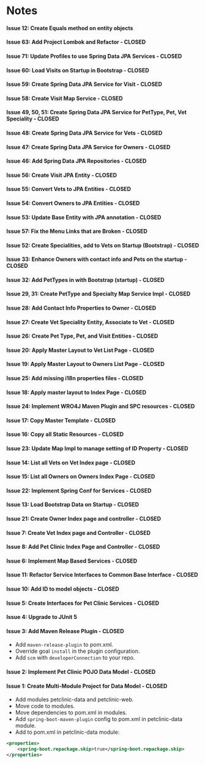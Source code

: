 # Notes

#### Issue 12: Create Equals method on entity objects

#### Issue 63: Add Project Lombok and Refactor - CLOSED

#### Issue 71: Update Profiles to use Spring Data JPA Services - CLOSED

#### Issue 60: Load Visits on Startup in Bootstrap - CLOSED

#### Issue 59: Create Spring Data JPA Service for Visit - CLOSED

#### Issue 58: Create Visit Map Service - CLOSED

#### Issue 49, 50, 51: Create Spring Data JPA Service for PetType, Pet, Vet Speciality - CLOSED

#### Issue 48: Create Spring Data JPA Service for Vets - CLOSED

#### Issue 47: Create Spring Data JPA Service for Owners - CLOSED

#### Issue 46: Add Spring Data JPA Repositories - CLOSED

#### Issue 56: Create Visit JPA Entity - CLOSED

#### Issue 55: Convert Vets to JPA Entities - CLOSED

#### Issue 54: Convert Owners to JPA Entities - CLOSED

#### Issue 53: Update Base Entity with JPA annotation - CLOSED

#### Issue 57: Fix the Menu Links that are Broken - CLOSED

#### Issue 52: Create Specialities, add to Vets on Startup (Bootstrap) - CLOSED

#### Issue 33: Enhance Owners with contact info and Pets on the startup - CLOSED

#### Issue 32: Add PetTypes in with Bootstrap (startup) - CLOSED

#### Issue 29, 31: Create PetType and Specialty Map Service Impl - CLOSED

#### Issue 28: Add Contact Info Properties to Owner - CLOSED

#### Issue 27: Create Vet Speciality Entity, Associate to Vet - CLOSED

#### Issue 26: Create Pet Type, Pet, and Visit Entities - CLOSED

#### Issue 20: Apply Master Layout to Vet List Page - CLOSED

#### Issue 19: Apply Master Layout to Owners List Page - CLOSED

#### Issue 25: Add missing i18n properties files - CLOSED

#### Issue 18: Apply master layout to Index Page - CLOSED

#### Issue 24: Implement WRO4J Maven Plugin and SPC resources - CLOSED

#### Issue 17: Copy Master Template - CLOSED

#### Issue 16: Copy all Static Resources - CLOSED

#### Issue 23: Update Map Impl to manage setting of ID Property - CLOSED

#### Issue 14: List all Vets on Vet Index page - CLOSED
 
#### Issue 15: List all Owners on Owners Index Page - CLOSED 

#### Issue 22: Implement Spring Conf for Services - CLOSED

#### Issue 13: Load Bootstrap Data on Startup - CLOSED

#### Issue 21: Create Owner Index page and controller - CLOSED

#### Issue 7: Create Vet Index page and Controller - CLOSED

#### Issue 8: Add Pet Clinic Index Page and Controller - CLOSED

#### Issue 6: Implement Map Based Services - CLOSED

#### Issue 11: Refactor Service Interfaces to Common Base Interface - CLOSED

#### Issue 10: Add ID to model objects - CLOSED

#### Issue 5: Create Interfaces for Pet Clinic Services - CLOSED

#### Issue 4: Upgrade to JUnit 5

#### Issue 3: Add Maven Release Plugin - CLOSED
* Add `maven-release-plugin` to pom.xml.
* Override goal `install` in the plugin configuration.
* Add `scm` with `developerConnection` to your repo.

#### Issue 2: Implement Pet Clinic POJO Data Model - CLOSED

#### Issue 1: Create Multi-Module Project for Data Model - CLOSED
* Add modules petclinic-data and petclinic-web.
* Move code to modules.
* Move dependencies to pom.xml in modules.
* Add `spring-boot-maven-plugin` config to pom.xml in petclinic-data module.
* Add to pom.xml in petclinic-data module:
```xml
<properties>
    <spring-boot.repackage.skip>true</spring-boot.repackage.skip>
</properties>
```
